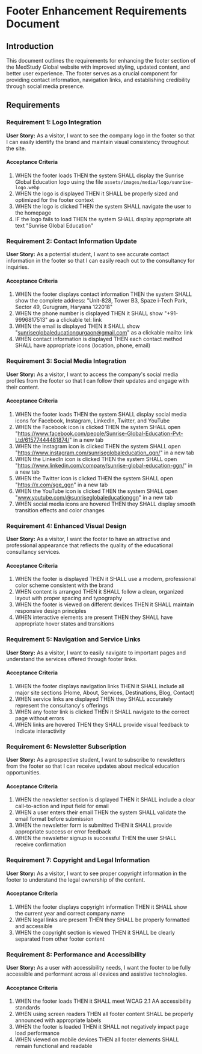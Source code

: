 # Footer Enhancement Requirements Document

## Introduction

This document outlines the requirements for enhancing the footer section of the MedStudy Global website with improved styling, updated content, and better user experience. The footer serves as a crucial component for providing contact information, navigation links, and establishing credibility through social media presence.

## Requirements

### Requirement 1: Logo Integration

**User Story:** As a visitor, I want to see the company logo in the footer so that I can easily identify the brand and maintain visual consistency throughout the site.

#### Acceptance Criteria

1. WHEN the footer loads THEN the system SHALL display the Sunrise Global Education logo using the file `assets/images/media/logo/sunrise-logo.webp`
2. WHEN the logo is displayed THEN it SHALL be properly sized and optimized for the footer context
3. WHEN the logo is clicked THEN the system SHALL navigate the user to the homepage
4. IF the logo fails to load THEN the system SHALL display appropriate alt text "Sunrise Global Education"

### Requirement 2: Contact Information Update

**User Story:** As a potential student, I want to see accurate contact information in the footer so that I can easily reach out to the consultancy for inquiries.

#### Acceptance Criteria

1. WHEN the footer displays contact information THEN the system SHALL show the complete address: "Unit-828, Tower B3, Spaze i-Tech Park, Sector 49, Gurugram, Haryana 122018"
2. WHEN the phone number is displayed THEN it SHALL show "+91-9996817513" as a clickable tel: link
3. WHEN the email is displayed THEN it SHALL show "sunriseglobaleducationgurgaon@gmail.com" as a clickable mailto: link
4. WHEN contact information is displayed THEN each contact method SHALL have appropriate icons (location, phone, email)

### Requirement 3: Social Media Integration

**User Story:** As a visitor, I want to access the company's social media profiles from the footer so that I can follow their updates and engage with their content.

#### Acceptance Criteria

1. WHEN the footer loads THEN the system SHALL display social media icons for Facebook, Instagram, LinkedIn, Twitter, and YouTube
2. WHEN the Facebook icon is clicked THEN the system SHALL open "https://www.facebook.com/people/Sunrise-Global-Education-Pvt-Ltd/61577444481874/" in a new tab
3. WHEN the Instagram icon is clicked THEN the system SHALL open "https://www.instagram.com/sunriseglobaleducation_ggn/" in a new tab
4. WHEN the LinkedIn icon is clicked THEN the system SHALL open "https://www.linkedin.com/company/sunrise-global-education-ggn/" in a new tab
5. WHEN the Twitter icon is clicked THEN the system SHALL open "https://x.com/sge_ggn" in a new tab
6. WHEN the YouTube icon is clicked THEN the system SHALL open "www.youtube.com/@sunriseglobaleducationggn" in a new tab
7. WHEN social media icons are hovered THEN they SHALL display smooth transition effects and color changes

### Requirement 4: Enhanced Visual Design

**User Story:** As a visitor, I want the footer to have an attractive and professional appearance that reflects the quality of the educational consultancy services.

#### Acceptance Criteria

1. WHEN the footer is displayed THEN it SHALL use a modern, professional color scheme consistent with the brand
2. WHEN content is arranged THEN it SHALL follow a clean, organized layout with proper spacing and typography
3. WHEN the footer is viewed on different devices THEN it SHALL maintain responsive design principles
4. WHEN interactive elements are present THEN they SHALL have appropriate hover states and transitions

### Requirement 5: Navigation and Service Links

**User Story:** As a visitor, I want to easily navigate to important pages and understand the services offered through footer links.

#### Acceptance Criteria

1. WHEN the footer displays navigation links THEN it SHALL include all major site sections (Home, About, Services, Destinations, Blog, Contact)
2. WHEN service links are displayed THEN they SHALL accurately represent the consultancy's offerings
3. WHEN any footer link is clicked THEN it SHALL navigate to the correct page without errors
4. WHEN links are hovered THEN they SHALL provide visual feedback to indicate interactivity

### Requirement 6: Newsletter Subscription

**User Story:** As a prospective student, I want to subscribe to newsletters from the footer so that I can receive updates about medical education opportunities.

#### Acceptance Criteria

1. WHEN the newsletter section is displayed THEN it SHALL include a clear call-to-action and input field for email
2. WHEN a user enters their email THEN the system SHALL validate the email format before submission
3. WHEN the newsletter form is submitted THEN it SHALL provide appropriate success or error feedback
4. WHEN the newsletter signup is successful THEN the user SHALL receive confirmation

### Requirement 7: Copyright and Legal Information

**User Story:** As a visitor, I want to see proper copyright information in the footer to understand the legal ownership of the content.

#### Acceptance Criteria

1. WHEN the footer displays copyright information THEN it SHALL show the current year and correct company name
2. WHEN legal links are present THEN they SHALL be properly formatted and accessible
3. WHEN the copyright section is viewed THEN it SHALL be clearly separated from other footer content

### Requirement 8: Performance and Accessibility

**User Story:** As a user with accessibility needs, I want the footer to be fully accessible and performant across all devices and assistive technologies.

#### Acceptance Criteria

1. WHEN the footer loads THEN it SHALL meet WCAG 2.1 AA accessibility standards
2. WHEN using screen readers THEN all footer content SHALL be properly announced with appropriate labels
3. WHEN the footer is loaded THEN it SHALL not negatively impact page load performance
4. WHEN viewed on mobile devices THEN all footer elements SHALL remain functional and readable
